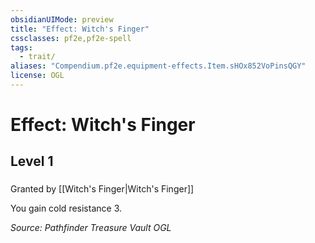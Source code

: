 ```yaml
---
obsidianUIMode: preview
title: "Effect: Witch's Finger"
cssclasses: pf2e,pf2e-spell
tags:
  - trait/
aliases: "Compendium.pf2e.equipment-effects.Item.sHOx852VoPinsQGY"
license: OGL
---
```

# Effect: Witch's Finger
## Level 1
### 






Granted by [[Witch's Finger|Witch's Finger]]

You gain cold resistance 3.

*Source: Pathfinder Treasure Vault*
*OGL*